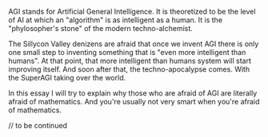 AGI stands for Artificial General Intelligence. 
It is theoretized to be the level of AI at which an "algorithm" is as intelligent as a human. It is the "phylosopher's stone" of the modern techno-alchemist.

The Sillycon Valley denizens are afraid that once we invent AGI there is only one small step to inventing something that is "even more intelligent than humans". At that point, that more intelligent than humans system will start improving itself. And soon after that, the techno-apocalypse comes. With the SuperAGI taking over the world. 

In this essay I will try to explain why those who are afraid of AGI are literally afraid of mathematics. And you're usually not very smart when you're afraid of mathematics. 

// to be continued